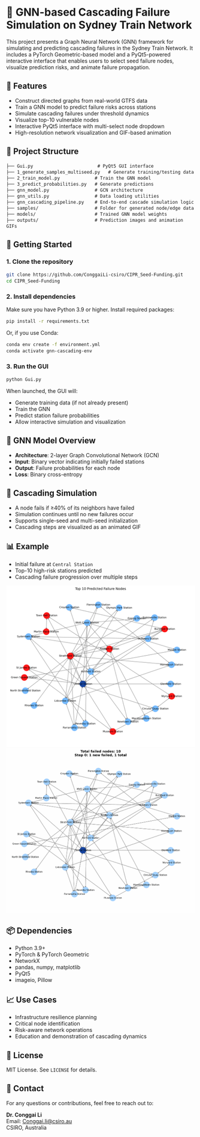 # 🚆 GNN-based Cascading Failure Simulation on Sydney Train Network

This project presents a Graph Neural Network (GNN) framework for simulating and predicting cascading failures in the Sydney Train Network. It includes a PyTorch Geometric-based model and a PyQt5-powered interactive interface that enables users to select seed failure nodes, visualize prediction risks, and animate failure propagation.

## 📌 Features

- Construct directed graphs from real-world GTFS data
- Train a GNN model to predict failure risks across stations
- Simulate cascading failures under threshold dynamics
- Visualize top-10 vulnerable nodes
- Interactive PyQt5 interface with multi-select node dropdown
- High-resolution network visualization and GIF-based animation

## 📁 Project Structure

```
├── Gui.py                        # PyQt5 GUI interface
├── 1_generate_samples_multiseed.py   # Generate training/testing data
├── 2_train_model.py             # Train the GNN model
├── 3_predict_probabilities.py   # Generate predictions
├── gnn_model.py                 # GCN architecture
├── gnn_utils.py                 # Data loading utilities
├── gnn_cascading_pipeline.py    # End-to-end cascade simulation logic
├── samples/                     # Folder for generated node/edge data
├── models/                      # Trained GNN model weights
├── outputs/                     # Prediction images and animation GIFs
```

## 🚀 Getting Started

### 1. Clone the repository

```bash
git clone https://github.com/ConggaiLi-csiro/CIPR_Seed-Funding.git
cd CIPR_Seed-Funding
```

### 2. Install dependencies

Make sure you have Python 3.9 or higher. Install required packages:

```bash
pip install -r requirements.txt
```

Or, if you use Conda:

```bash
conda env create -f environment.yml
conda activate gnn-cascading-env
```

### 3. Run the GUI

```bash
python Gui.py
```

When launched, the GUI will:

- Generate training data (if not already present)
- Train the GNN
- Predict station failure probabilities
- Allow interactive simulation and visualization

## 🧠 GNN Model Overview

- **Architecture**: 2-layer Graph Convolutional Network (GCN)
- **Input**: Binary vector indicating initially failed stations
- **Output**: Failure probabilities for each node
- **Loss**: Binary cross-entropy

## 🎯 Cascading Simulation

- A node fails if ≥40% of its neighbors have failed
- Simulation continues until no new failures occur
- Supports single-seed and multi-seed initialization
- Cascading steps are visualized as an animated GIF

## 📊 Example

- Initial failure at `Central Station`
- Top-10 high-risk stations predicted
- Cascading failure progression over multiple steps

![Example Prediction](outputs/predict.png)
![Example Cascade](outputs/cascade.gif)

## 📦 Dependencies

- Python 3.9+
- PyTorch & PyTorch Geometric
- NetworkX
- pandas, numpy, matplotlib
- PyQt5
- imageio, Pillow

## 📈 Use Cases

- Infrastructure resilience planning
- Critical node identification
- Risk-aware network operations
- Education and demonstration of cascading dynamics

## 📄 License

MIT License. See `LICENSE` for details.

## 🙋 Contact

For any questions or contributions, feel free to reach out to:

**Dr. Conggai Li**  
Email: Conggai.li@csiro.au  
CSIRO, Australia
